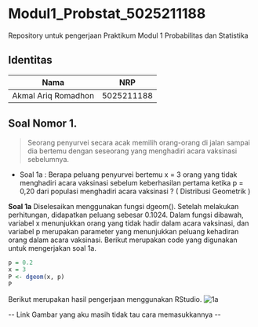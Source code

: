# Modul1_Probstat_5025211188
Repository untuk pengerjaan Praktikum Modul 1 Probabilitas dan Statistika

## Identitas
| Nama                      | NRP        |
|---------------------------|------------|
| Akmal Ariq Romadhon       | 5025211188 |

## Soal Nomor 1.
> Seorang penyurvei secara acak memilih orang-orang di jalan sampai dia bertemu dengan seseorang yang menghadiri acara vaksinasi sebelumnya.
-  Soal 1a : Berapa peluang penyurvei bertemu x = 3 orang yang tidak menghadiri acara vaksinasi  sebelum keberhasilan pertama ketika p = 0,20 dari populasi menghadiri acara vaksinasi ? ( Distribusi Geometrik )
  
**Soal 1a** 
Diselesaikan menggunakan fungsi dgeom(). Setelah melakukan perhitungan, didapatkan peluang sebesar 0.1024. Dalam fungsi dibawah, variabel x menunjukkan orang yang tidak hadir dalam acara vaksinasi, dan variabel p merupakan parameter yang menunjukkan peluang kehadiran orang dalam acara vaksinasi. Berikut merupakan code yang digunakan untuk mengerjakan soal 1a.

```R
p = 0.2
x = 3
P <- dgeom(x, p)
P
```

Berikut merupakan hasil pengerjaan menggunakan RStudio.
![1a](https://user-images.githubusercontent.com/109916703/194873104-a3945a36-8348-472a-aad3-1151ac930b8a.png)

-- Link Gambar yang aku masih tidak tau cara memasukkannya --